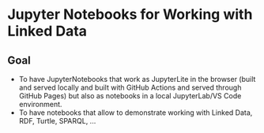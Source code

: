 # Jupyter Notebooks for Working with Linked Data

## Goal

- To have JupyterNotebooks that work as JupyterLite in the browser (built and served locally and built with GitHub Actions and served through GitHub Pages) but also as notebooks in a local JupyterLab/VS Code environment.
- To have notebooks that allow to demonstrate working with Linked Data, RDF, Turtle, SPARQL, ...